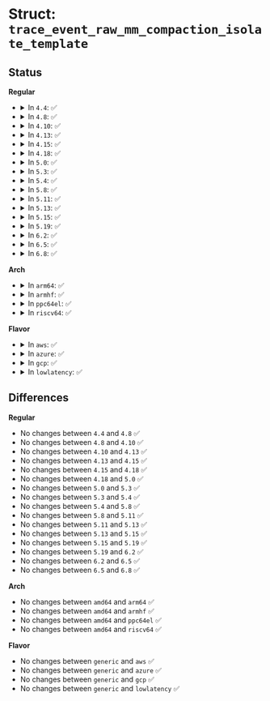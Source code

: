 # Struct: <code>trace_event_raw_mm_compaction_isolate_template</code>

## Status
<b>Regular</b>
<ul>
<li>
<details>
<summary>In <code>4.4</code>: ✅</summary>

```c
struct trace_event_raw_mm_compaction_isolate_template {
    struct trace_entry ent;
    long unsigned int start_pfn;
    long unsigned int end_pfn;
    long unsigned int nr_scanned;
    long unsigned int nr_taken;
    char __data[0];
};
```
</details>
</li>
<li>
<details>
<summary>In <code>4.8</code>: ✅</summary>

```c
struct trace_event_raw_mm_compaction_isolate_template {
    struct trace_entry ent;
    long unsigned int start_pfn;
    long unsigned int end_pfn;
    long unsigned int nr_scanned;
    long unsigned int nr_taken;
    char __data[0];
};
```
</details>
</li>
<li>
<details>
<summary>In <code>4.10</code>: ✅</summary>

```c
struct trace_event_raw_mm_compaction_isolate_template {
    struct trace_entry ent;
    long unsigned int start_pfn;
    long unsigned int end_pfn;
    long unsigned int nr_scanned;
    long unsigned int nr_taken;
    char __data[0];
};
```
</details>
</li>
<li>
<details>
<summary>In <code>4.13</code>: ✅</summary>

```c
struct trace_event_raw_mm_compaction_isolate_template {
    struct trace_entry ent;
    long unsigned int start_pfn;
    long unsigned int end_pfn;
    long unsigned int nr_scanned;
    long unsigned int nr_taken;
    char __data[0];
};
```
</details>
</li>
<li>
<details>
<summary>In <code>4.15</code>: ✅</summary>

```c
struct trace_event_raw_mm_compaction_isolate_template {
    struct trace_entry ent;
    long unsigned int start_pfn;
    long unsigned int end_pfn;
    long unsigned int nr_scanned;
    long unsigned int nr_taken;
    char __data[0];
};
```
</details>
</li>
<li>
<details>
<summary>In <code>4.18</code>: ✅</summary>

```c
struct trace_event_raw_mm_compaction_isolate_template {
    struct trace_entry ent;
    long unsigned int start_pfn;
    long unsigned int end_pfn;
    long unsigned int nr_scanned;
    long unsigned int nr_taken;
    char __data[0];
};
```
</details>
</li>
<li>
<details>
<summary>In <code>5.0</code>: ✅</summary>

```c
struct trace_event_raw_mm_compaction_isolate_template {
    struct trace_entry ent;
    long unsigned int start_pfn;
    long unsigned int end_pfn;
    long unsigned int nr_scanned;
    long unsigned int nr_taken;
    char __data[0];
};
```
</details>
</li>
<li>
<details>
<summary>In <code>5.3</code>: ✅</summary>

```c
struct trace_event_raw_mm_compaction_isolate_template {
    struct trace_entry ent;
    long unsigned int start_pfn;
    long unsigned int end_pfn;
    long unsigned int nr_scanned;
    long unsigned int nr_taken;
    char __data[0];
};
```
</details>
</li>
<li>
<details>
<summary>In <code>5.4</code>: ✅</summary>

```c
struct trace_event_raw_mm_compaction_isolate_template {
    struct trace_entry ent;
    long unsigned int start_pfn;
    long unsigned int end_pfn;
    long unsigned int nr_scanned;
    long unsigned int nr_taken;
    char __data[0];
};
```
</details>
</li>
<li>
<details>
<summary>In <code>5.8</code>: ✅</summary>

```c
struct trace_event_raw_mm_compaction_isolate_template {
    struct trace_entry ent;
    long unsigned int start_pfn;
    long unsigned int end_pfn;
    long unsigned int nr_scanned;
    long unsigned int nr_taken;
    char __data[0];
};
```
</details>
</li>
<li>
<details>
<summary>In <code>5.11</code>: ✅</summary>

```c
struct trace_event_raw_mm_compaction_isolate_template {
    struct trace_entry ent;
    long unsigned int start_pfn;
    long unsigned int end_pfn;
    long unsigned int nr_scanned;
    long unsigned int nr_taken;
    char __data[0];
};
```
</details>
</li>
<li>
<details>
<summary>In <code>5.13</code>: ✅</summary>

```c
struct trace_event_raw_mm_compaction_isolate_template {
    struct trace_entry ent;
    long unsigned int start_pfn;
    long unsigned int end_pfn;
    long unsigned int nr_scanned;
    long unsigned int nr_taken;
    char __data[0];
};
```
</details>
</li>
<li>
<details>
<summary>In <code>5.15</code>: ✅</summary>

```c
struct trace_event_raw_mm_compaction_isolate_template {
    struct trace_entry ent;
    long unsigned int start_pfn;
    long unsigned int end_pfn;
    long unsigned int nr_scanned;
    long unsigned int nr_taken;
    char __data[0];
};
```
</details>
</li>
<li>
<details>
<summary>In <code>5.19</code>: ✅</summary>

```c
struct trace_event_raw_mm_compaction_isolate_template {
    struct trace_entry ent;
    long unsigned int start_pfn;
    long unsigned int end_pfn;
    long unsigned int nr_scanned;
    long unsigned int nr_taken;
    char __data[0];
};
```
</details>
</li>
<li>
<details>
<summary>In <code>6.2</code>: ✅</summary>

```c
struct trace_event_raw_mm_compaction_isolate_template {
    struct trace_entry ent;
    long unsigned int start_pfn;
    long unsigned int end_pfn;
    long unsigned int nr_scanned;
    long unsigned int nr_taken;
    char __data[0];
};
```
</details>
</li>
<li>
<details>
<summary>In <code>6.5</code>: ✅</summary>

```c
struct trace_event_raw_mm_compaction_isolate_template {
    struct trace_entry ent;
    long unsigned int start_pfn;
    long unsigned int end_pfn;
    long unsigned int nr_scanned;
    long unsigned int nr_taken;
    char __data[0];
};
```
</details>
</li>
<li>
<details>
<summary>In <code>6.8</code>: ✅</summary>

```c
struct trace_event_raw_mm_compaction_isolate_template {
    struct trace_entry ent;
    long unsigned int start_pfn;
    long unsigned int end_pfn;
    long unsigned int nr_scanned;
    long unsigned int nr_taken;
    char __data[0];
};
```
</details>
</li>
</ul>
<b>Arch</b>
<ul>
<li>
<details>
<summary>In <code>arm64</code>: ✅</summary>

```c
struct trace_event_raw_mm_compaction_isolate_template {
    struct trace_entry ent;
    long unsigned int start_pfn;
    long unsigned int end_pfn;
    long unsigned int nr_scanned;
    long unsigned int nr_taken;
    char __data[0];
};
```
</details>
</li>
<li>
<details>
<summary>In <code>armhf</code>: ✅</summary>

```c
struct trace_event_raw_mm_compaction_isolate_template {
    struct trace_entry ent;
    long unsigned int start_pfn;
    long unsigned int end_pfn;
    long unsigned int nr_scanned;
    long unsigned int nr_taken;
    char __data[0];
};
```
</details>
</li>
<li>
<details>
<summary>In <code>ppc64el</code>: ✅</summary>

```c
struct trace_event_raw_mm_compaction_isolate_template {
    struct trace_entry ent;
    long unsigned int start_pfn;
    long unsigned int end_pfn;
    long unsigned int nr_scanned;
    long unsigned int nr_taken;
    char __data[0];
};
```
</details>
</li>
<li>
<details>
<summary>In <code>riscv64</code>: ✅</summary>

```c
struct trace_event_raw_mm_compaction_isolate_template {
    struct trace_entry ent;
    long unsigned int start_pfn;
    long unsigned int end_pfn;
    long unsigned int nr_scanned;
    long unsigned int nr_taken;
    char __data[0];
};
```
</details>
</li>
</ul>
<b>Flavor</b>
<ul>
<li>
<details>
<summary>In <code>aws</code>: ✅</summary>

```c
struct trace_event_raw_mm_compaction_isolate_template {
    struct trace_entry ent;
    long unsigned int start_pfn;
    long unsigned int end_pfn;
    long unsigned int nr_scanned;
    long unsigned int nr_taken;
    char __data[0];
};
```
</details>
</li>
<li>
<details>
<summary>In <code>azure</code>: ✅</summary>

```c
struct trace_event_raw_mm_compaction_isolate_template {
    struct trace_entry ent;
    long unsigned int start_pfn;
    long unsigned int end_pfn;
    long unsigned int nr_scanned;
    long unsigned int nr_taken;
    char __data[0];
};
```
</details>
</li>
<li>
<details>
<summary>In <code>gcp</code>: ✅</summary>

```c
struct trace_event_raw_mm_compaction_isolate_template {
    struct trace_entry ent;
    long unsigned int start_pfn;
    long unsigned int end_pfn;
    long unsigned int nr_scanned;
    long unsigned int nr_taken;
    char __data[0];
};
```
</details>
</li>
<li>
<details>
<summary>In <code>lowlatency</code>: ✅</summary>

```c
struct trace_event_raw_mm_compaction_isolate_template {
    struct trace_entry ent;
    long unsigned int start_pfn;
    long unsigned int end_pfn;
    long unsigned int nr_scanned;
    long unsigned int nr_taken;
    char __data[0];
};
```
</details>
</li>
</ul>

## Differences
<b>Regular</b>
<ul>
<li>
No changes between <code>4.4</code> and <code>4.8</code> ✅
</li>
<li>
No changes between <code>4.8</code> and <code>4.10</code> ✅
</li>
<li>
No changes between <code>4.10</code> and <code>4.13</code> ✅
</li>
<li>
No changes between <code>4.13</code> and <code>4.15</code> ✅
</li>
<li>
No changes between <code>4.15</code> and <code>4.18</code> ✅
</li>
<li>
No changes between <code>4.18</code> and <code>5.0</code> ✅
</li>
<li>
No changes between <code>5.0</code> and <code>5.3</code> ✅
</li>
<li>
No changes between <code>5.3</code> and <code>5.4</code> ✅
</li>
<li>
No changes between <code>5.4</code> and <code>5.8</code> ✅
</li>
<li>
No changes between <code>5.8</code> and <code>5.11</code> ✅
</li>
<li>
No changes between <code>5.11</code> and <code>5.13</code> ✅
</li>
<li>
No changes between <code>5.13</code> and <code>5.15</code> ✅
</li>
<li>
No changes between <code>5.15</code> and <code>5.19</code> ✅
</li>
<li>
No changes between <code>5.19</code> and <code>6.2</code> ✅
</li>
<li>
No changes between <code>6.2</code> and <code>6.5</code> ✅
</li>
<li>
No changes between <code>6.5</code> and <code>6.8</code> ✅
</li>
</ul>
<b>Arch</b>
<ul>
<li>
No changes between <code>amd64</code> and <code>arm64</code> ✅
</li>
<li>
No changes between <code>amd64</code> and <code>armhf</code> ✅
</li>
<li>
No changes between <code>amd64</code> and <code>ppc64el</code> ✅
</li>
<li>
No changes between <code>amd64</code> and <code>riscv64</code> ✅
</li>
</ul>
<b>Flavor</b>
<ul>
<li>
No changes between <code>generic</code> and <code>aws</code> ✅
</li>
<li>
No changes between <code>generic</code> and <code>azure</code> ✅
</li>
<li>
No changes between <code>generic</code> and <code>gcp</code> ✅
</li>
<li>
No changes between <code>generic</code> and <code>lowlatency</code> ✅
</li>
</ul>
